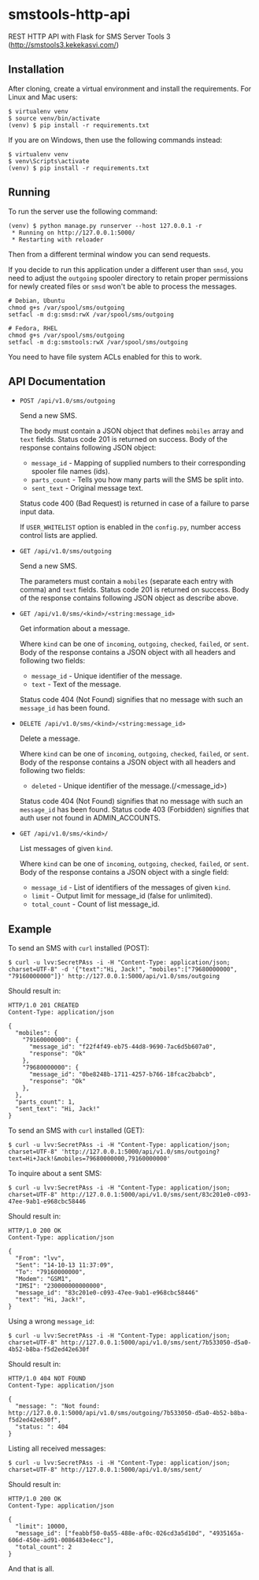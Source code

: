 smstools-http-api
=================

REST HTTP API with Flask for SMS Server Tools 3 (http://smstools3.kekekasvi.com/)


Installation
------------

After cloning, create a virtual environment and install the requirements. For Linux and Mac users:

    $ virtualenv venv
    $ source venv/bin/activate
    (venv) $ pip install -r requirements.txt

If you are on Windows, then use the following commands instead:

    $ virtualenv venv
    $ venv\Scripts\activate
    (venv) $ pip install -r requirements.txt

Running
-------

To run the server use the following command:

    (venv) $ python manage.py runserver --host 127.0.0.1 -r
     * Running on http://127.0.0.1:5000/
     * Restarting with reloader

Then from a different terminal window you can send requests.

If you decide to run this application under a different user than `smsd`, you need to adjust the `outgoing` spooler directory to retain proper permissions for newly created files or `smsd` won't be able to process the messages.

    # Debian, Ubuntu
    chmod g+s /var/spool/sms/outgoing
    setfacl -m d:g:smsd:rwX /var/spool/sms/outgoing

    # Fedora, RHEL
    chmod g+s /var/spool/sms/outgoing
    setfacl -m d:g:smstools:rwX /var/spool/sms/outgoing

You need to have file system ACLs enabled for this to work.


API Documentation
-----------------

- `POST /api/v1.0/sms/outgoing`

    Send a new SMS.

    The body must contain a JSON object that defines `mobiles` array and `text` fields. Status code 201 is returned on success. Body of the response contains following JSON object:

    - `message_id` - Mapping of supplied numbers to their corresponding spooler file names (ids).
    - `parts_count` - Tells you how many parts will the SMS be split into.
    - `sent_text` - Original message text.

    Status code 400 (Bad Request) is returned in case of a failure to parse input data.

    If `USER_WHITELIST` option is enabled in the `config.py`, number access control lists are applied.

- `GET /api/v1.0/sms/outgoing`

    Send a new SMS.

    The parameters must contain a `mobiles` (separate each entry with comma) and `text` fields. Status code 201 is returned on success. Body of the response contains following JSON object as describe above.


- `GET /api/v1.0/sms/<kind>/<string:message_id>`

    Get information about a message.

    Where `kind` can be one of `incoming`, `outgoing`, `checked`, `failed`, or `sent`. Body of the response contains a JSON object with all headers and following two fields:

    - `message_id` - Unique identifier of the message.
    - `text` - Text of the message.

    Status code 404 (Not Found) signifies that no message with such an `message_id` has been found.


- `DELETE /api/v1.0/sms/<kind>/<string:message_id>`

    Delete a message.

    Where `kind` can be one of `incoming`, `outgoing`, `checked`, `failed`, or `sent`. Body of the response contains a JSON object with all headers and following two fields:

    - `deleted` - Unique identifier of the message.(<kind>/<message_id>)

    Status code 404 (Not Found) signifies that no message with such an `message_id` has been found.
    Status code 403 (Forbidden) signifies that auth user not found in ADMIN_ACCOUNTS.


- `GET /api/v1.0/sms/<kind>/`

    List messages of given `kind`.

    Where `kind` can be one of `incoming`, `outgoing`, `checked`, `failed`, or `sent`. Body of the response contains a JSON object with a single field:

    - `message_id` - List of identifiers of the messages of given `kind`.
    - `limit` -  Output limit for message_id (false for unlimited).
    - `total_count` - Count of list message_id.

Example
-------

To send an SMS with `curl` installed (POST):

    $ curl -u lvv:SecretPAss -i -H "Content-Type: application/json; charset=UTF-8" -d '{"text":"Hi, Jack!", "mobiles":["79680000000", "79160000000"]}' http://127.0.0.1:5000/api/v1.0/sms/outgoing

Should result in:

    HTTP/1.0 201 CREATED
    Content-Type: application/json

    {
      "mobiles": {
        "79160000000": {
          "message_id": "f22f4f49-eb75-44d8-9690-7ac6d5b607a0",
          "response": "Ok"
        },
        "79680000000": {
          "message_id": "0be8248b-1711-4257-b766-18fcac2babcb",
          "response": "Ok"
        },
      },
      "parts_count": 1,
      "sent_text": "Hi, Jack!"
    }

To send an SMS with `curl` installed (GET):

    $ curl -u lvv:SecretPAss -i -H "Content-Type: application/json; charset=UTF-8" 'http://127.0.0.1:5000/api/v1.0/sms/outgoing?text=Hi+Jack!&mobiles=79680000000,79160000000'

To inquire about a sent SMS:

    $ curl -u lvv:SecretPAss -i -H "Content-Type: application/json; charset=UTF-8" http://127.0.0.1:5000/api/v1.0/sms/sent/83c201e0-c093-47ee-9ab1-e968cbc58446

Should result in:

    HTTP/1.0 200 OK
    Content-Type: application/json

    {
      "From": "lvv",
      "Sent": "14-10-13 11:37:09",
      "To": "79160000000",
      "Modem": "GSM1",
      "IMSI": "230000000000000",
      "message_id": "83c201e0-c093-47ee-9ab1-e968cbc58446"
      "text": "Hi, Jack!",
    }

Using a wrong `message_id`:

    $ curl -u lvv:SecretPAss -i -H "Content-Type: application/json; charset=UTF-8" http://127.0.0.1:5000/api/v1.0/sms/sent/7b533050-d5a0-4b52-b8ba-f5d2ed42e630f

Should result in:

    HTTP/1.0 404 NOT FOUND
    Content-Type: application/json

    {
      "message: ": "Not found: http://127.0.0.1:5000/api/v1.0/sms/outgoing/7b533050-d5a0-4b52-b8ba-f5d2ed42e630f",
      "status: ": 404
    }

Listing all received messages:

    $ curl -u lvv:SecretPAss -i -H "Content-Type: application/json; charset=UTF-8" http://127.0.0.1:5000/api/v1.0/sms/sent/

Should result in:

    HTTP/1.0 200 OK
    Content-Type: application/json

    {
      "limit": 10000,
      "message_id": ["feabbf50-0a55-488e-af0c-026cd3a5d10d", "4935165a-606d-450e-ad91-0086483e4ecc"],
      "total_count": 2
    }

And that is all.
